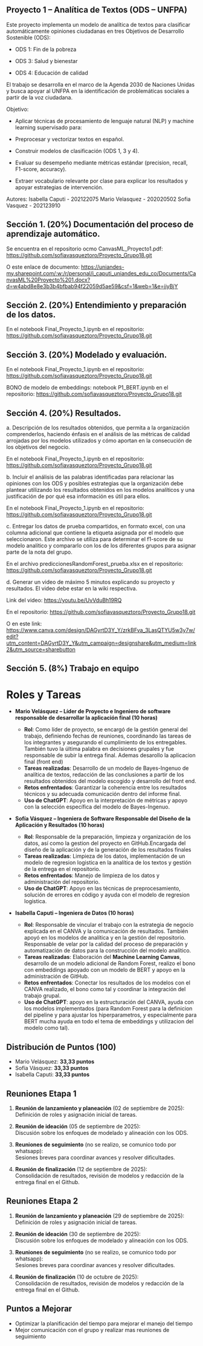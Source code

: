 ## Proyecto 1 – Analítica de Textos (ODS – UNFPA)

Este proyecto implementa un modelo de analítica de textos para clasificar automáticamente opiniones ciudadanas en tres Objetivos de Desarrollo Sostenible (ODS):

* ODS 1: Fin de la pobreza

* ODS 3: Salud y bienestar

* ODS 4: Educación de calidad

El trabajo se desarrolla en el marco de la Agenda 2030 de Naciones Unidas y busca apoyar al UNFPA en la identificación de problemáticas sociales a partir de la voz ciudadana.

Objetivo:

* Aplicar técnicas de procesamiento de lenguaje natural (NLP) y machine learning supervisado para:

* Preprocesar y vectorizar textos en español.

* Construir modelos de clasificación (ODS 1, 3 y 4).

* Evaluar su desempeño mediante métricas estándar (precision, recall, F1-score, accuracy).

* Extraer vocabulario relevante por clase para explicar los resultados y apoyar estrategias de intervención.

Autores: Isabella Caputi - 202122075 Mario Velasquez - 202020502 Sofia Vasquez - 202123910

## Sección 1. (20%) Documentación del proceso de aprendizaje automático. 
Se encuentra en el repositorio ocmo CanvasML_Proyecto1.pdf: https://github.com/sofiavasqueztoro/Proyecto_Grupo18.git

O este enlace de documento:
https://uniandes-my.sharepoint.com/:w:/r/personal/i_caputi_uniandes_edu_co/Documents/CanvasML%20Proyecto%201.docx?d=w4abd8e8e3b3b4bfbab94f22059d5ae59&csf=1&web=1&e=jjyBjY

## Sección 2. (20%) Entendimiento y preparación de los datos.
En el notebook Final_Proyecto_1.ipynb en el repositorio: https://github.com/sofiavasqueztoro/Proyecto_Grupo18.git

## Sección 3. (20%) Modelado y evaluación.
En el notebook Final_Proyecto_1.ipynb en el repositorio: https://github.com/sofiavasqueztoro/Proyecto_Grupo18.git

BONO de modelo de embeddings: notebook P1_BERT.ipynb en el repositorio: https://github.com/sofiavasqueztoro/Proyecto_Grupo18.git

## Sección 4. (20%) Resultados. 

a. Descripción de los resultados obtenidos, que permita a la organización comprenderlos,
haciendo énfasis en el análisis de las métricas de calidad arrojadas por los modelos
utilizados y cómo aportan en la consecución de los objetivos del negocio.

En el notebook Final_Proyecto_1.ipynb en el repositorio: https://github.com/sofiavasqueztoro/Proyecto_Grupo18.git

b. Incluir el análisis de las palabras identificadas para relacionar las opiniones con los ODS
y posibles estrategias que la organización debe plantear utilizando los resultados
obtenidos en los modelos analíticos y una justificación de por qué esa información es
útil para ellos.

En el notebook Final_Proyecto_1.ipynb en el repositorio: https://github.com/sofiavasqueztoro/Proyecto_Grupo18.git

c. Entregar los datos de prueba compartidos, en formato excel, con una columna adicional
que contiene la etiqueta asignada por el modelo que seleccionaron. Este archivo se
utiliza para determinar el f1-score de su modelo analítico y compararlo con los de los
diferentes grupos para asignar parte de la nota del grupo. 

En el archivo prediccionesRandomForest_prueba.xlsx en el repositorio: https://github.com/sofiavasqueztoro/Proyecto_Grupo18.git

d. Generar un video de máximo 5 minutos explicando su proyecto y resultados. El video
debe estar en la wiki respectiva.

Link del video: https://youtu.be/UvVduBh19RQ

En el repositorio: https://github.com/sofiavasqueztoro/Proyecto_Grupo18.git

O en este link: https://www.canva.com/design/DAGyrtD3Y_Y/zrkBFva_3LasQTYU5w3y7w/edit?utm_content=DAGyrtD3Y_Y&utm_campaign=designshare&utm_medium=link2&utm_source=sharebutton

## Sección 5. (8%) Trabajo en equipo

# Roles y Tareas  

- **Mario Velásquez – Líder de Proyecto e Ingeniero de software responsable de desarrollar la aplicación final (10 horas)**  
  - **Rol**: Como líder de proyecto, se encargó de la gestión general del trabajo, definiendo fechas de reuniones, coordinando las tareas de los integrantes y asegurando el cumplimiento de los entregables. También tuvo la última palabra en decisiones grupales y fue responsable de subir la entrega final. Ademas desarollo la aplicacion final (front end)
  - **Tareas realizadas**: Desarrollo de un modelo de Bayes-Ingenuo de analítica de textos, redacción de las conclusiones a partir de los resultados obtenidos del modelo escogido y desarrollo del front end.
  - **Retos enfrentados**: Garantizar la coherencia entre los resultados técnicos y su adecuada comunicación dentro del informe final.
  - **Uso de ChatGPT**: Apoyo en la interpretación de métricas y apoyo con la selección específica del modelo de Bayes-Ingenuo. 

- **Sofía Vásquez – Ingeniera de Software Responsable del Diseño de la Aplicación y Resultados (10 horas)**  
  - **Rol**: Responsable de la preparación, limpieza y organización de los datos, así como la gestion del proyecto en GitHub.Encargada del diseño de la aplicación y de la generación de los resultados finales 
  - **Tareas realizadas**: Limpieza de los datos, implementación de un modelo de regresion logistica en la analítica de los textos y gestión de la entrega en el repositorio.  
  - **Retos enfrentados**: Manejo de limpieza de los datos y administración del repositorio.  
  - **Uso de ChatGPT**: Apoyo en las técnicas de preprocesamiento, solución de errores en código y ayuda con el modelo de regresion logistica.  

- **Isabella Caputi – Ingeniera de Datos (10 horas)**  
  - **Rol**: Responsable de vincular el trabajo con la estrategia de negocio explicada en el CANVA y la comunicación de resultados. También apoyó en los modelos de analítica y en la gestión del repositorio. Responsable de velar por la calidad del proceso de preparación y automatización de datos para la construcción del modelo analítico.
  - **Tareas realizadas**: Elaboración del **Machine Learning Canvas**, desarrollo de un modelo adicional de Random Forest, realizo el bono con embeddings apoyado con un modelo de BERT y apoyo en la administración de GitHub.  
  - **Retos enfrentados**: Conectar los resultados de los modelos con el CANVA realizado, el bono como tal y coordinar la integración del trabajo grupal.  
  - **Uso de ChatGPT**: apoyo en la estructuración del CANVA, ayuda con los modelos implementados (para Random Forest para la definicion del pipeline y para ajustar los hiperparametros, y especialmente para BERT mucha ayuda en todo el tema de embeddings y utilizacion del modelo como tal).  

## Distribución de Puntos (100)  

- Mario Velásquez: **33,33 puntos**  
- Sofía Vásquez: **33,33 puntos**  
- Isabella Caputi: **33,33 puntos**  

## Reuniones Etapa 1

1. **Reunión de lanzamiento y planeación** (02 de septiembre de 2025):  
   Definición de roles y asignación inicial de tareas.  

2. **Reunión de ideación** (05 de septiembre de 2025):  
   Discusión sobre los enfoques de modelado y alineación con los ODS.  

3. **Reuniones de seguimiento** (no se realizo, se comunico todo por whatsapp):  
   Sesiones breves para coordinar avances y resolver dificultades.  

4. **Reunión de finalización** (12 de septiembre de 2025):  
   Consolidación de resultados, revisión de modelos y redacción de la entrega final en el Github.

## Reuniones Etapa 2

1. **Reunión de lanzamiento y planeación** (29 de septiembre de 2025):  
   Definición de roles y asignación inicial de tareas.  

2. **Reunión de ideación** (30 de septiembre de 2025):  
   Discusión sobre los enfoques de modelado y alineación con los ODS.  

3. **Reuniones de seguimiento** (no se realizo, se comunico todo por whatsapp):  
   Sesiones breves para coordinar avances y resolver dificultades.  

4. **Reunión de finalización** (10 de octubre de 2025):  
   Consolidación de resultados, revisión de modelos y redacción de la entrega final en el Github. 

## Puntos a Mejorar  

- Optimizar la planificación del tiempo para mejorar el manejo del tiempo
- Mejor comunicación con el grupo y realizar mas reuniones de seguimiento 

